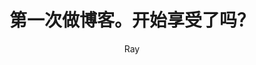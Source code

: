 ---
layout: post
author: Ray
lang: zh_cn
city: Shanghai, China
title: "第一次做博客。开始享受了吗？"
category: blog
meta: [jekyll, blog, chinese, daily, covid-19]
---